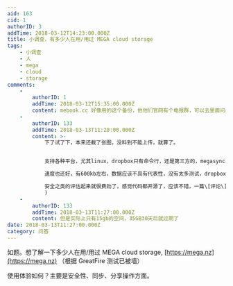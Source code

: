 ```yaml
---
aid: 163
cid: 1
authorID: 3
addTime: 2018-03-12T14:23:00.000Z
title: 小调查，有多少人在用/用过 MEGA cloud storage
tags:
    - 小调查
    - 人
    - mega
    - cloud
    - storage
comments:
    -
        authorID: 1
        addTime: 2018-03-12T15:35:00.000Z
        content: mebook.cc 好像用的这个备份，他他们官网有个电报群，可以去里面问问。
    -
        authorID: 133
        addTime: 2018-03-13T11:20:00.000Z
        content: >-
            下了试了下，本来还截了张图，没料到不能上传，就算了。


            支持各种平台，尤其linux，dropbox只有命令行，还是第三方的，megasync界面做得相当漂亮。  

            速度也还好，有600kb左右，数据应该不具有代表性，没有太多测试，dropbox能到2MB左右。\*\*关键\*\*是并不用用代理就可以同步！  

            安全之类的评估起来就很费劲了，感觉代码都开源了，应该不错，一篇\[评论\]([https://www.thebalance.com/mega-review-1356576](https://www.thebalance.com/mega-review-1356576)
            )
    -
        authorID: 133
        addTime: 2018-03-13T11:27:00.000Z
        content: 但是实际上只有15gb的空间，35GB30天后就过期了
date: 2018-03-13T11:27:00.000Z
category: 问答
---
```


如题。想了解一下多少人在用/用过 MEGA cloud storage, [https://mega.nz](https://mega.nz) （根据 GreatFire 测试已被墙）

使用体验如何？主要是安全性、同步、分享操作方面。
